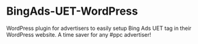 # BingAds-UET-WordPress
WordPress plugin for advertisers to easily setup Bing Ads UET tag in their WordPress website. A time saver for any #ppc advertiser!
